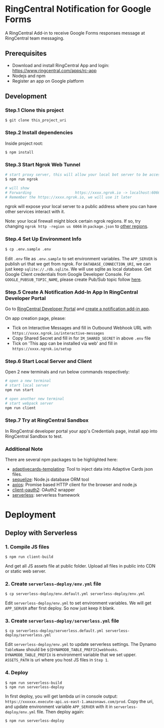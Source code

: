 # RingCentral Notification for Google Forms

A RingCentral Add-in to receive Google Forms responses message at RingCentral team messaging.
 
## Prerequisites

- Download and install RingCentral App and login: https://www.ringcentral.com/apps/rc-app
- Nodejs and npm
- Register an app on Google platform

## Development

### Step.1 Clone this project

```
$ git clone this_project_uri
```

### Step.2 Install dependencies

Inside project root:

```
$ npm install
```

### Step.3 Start Ngrok Web Tunnel

```bash
# start proxy server, this will allow your local bot server to be accessed by the RingCentral service
$ npm run ngrok

# will show
# Forwarding                    https://xxxx.ngrok.io -> localhost:6066
# Remember the https://xxxx.ngrok.io, we will use it later
```

ngrok will expose your local server to a public address where you can have other services interact with it.

Note: your local firewall might block certain ngrok regions. If so, try changing `ngrok http -region us 6066` in `package.json` to [other regions](https://www.google.com/search?q=ngrok+regions).

### Step.4 Set Up Environment Info

```bash
$ cp .env.sample .env
```

Edit `.env` file as `.env.sample` to set environment variables. The `APP_SERVER` is publish uri that we get from ngrok. For `DATABASE_CONNECTION_URI`, we can just keep `sqlite://./db.sqlite`. We will use sqlite as local database. 
Get Google Client credentials from Google Developer Console. For `GOOGLE_PUBSUB_TOPIC_NAME`, please create Pub/Sub topic follow [here](https://developers.google.com/forms/api/guides/push-notifications#set_up_a_cloud_pubsub_topic).

### Step.5 Create A Notification Add-In App In RingCentral Developer Portal

Go to [RingCentral Developer Portal](https://developers.ringcentral.com/) and [create a notification add-in app](https://developers.ringcentral.com/guide/basics/create-app).

On app creation page, please:
- Tick on Interactive Messages and fill in Outbound Webhook URL with `https://xxxx.ngrok.io/interactive-messages`
- Copy Shared Secret and fill in for `IM_SHARED_SECRET` in above `.env` file
- Tick on 'This app can be installed via web' and fill in `https://xxxx.ngrok.io/setup` 

### Step.6 Start Local Server and Client

Open 2 new terminals and run below commands respectively:

```bash
# open a new terminal
# start local server
npm run start

# open another new terminal
# start webpack server
npm run client
```

### Step.7 Try at RingCentral Sandbox

In RingCentral developer portal your app's Credentials page, install app into RingCentral Sandbox to test.

### Additional Note

There are several npm packages to be highlighted here:
- [adaptivecards-templating](https://www.npmjs.com/package/adaptivecards-templating): Tool to inject data into Adaptive Cards json files.
- [sequelize](https://www.npmjs.com/package//sequelize): Node.js database ORM tool
- [axios](https://www.npmjs.com/package/axios): Promise based HTTP client for the browser and node.js
- [client-oauth2](https://www.npmjs.com/package/client-oauth2): OAuth2 wrapper
- [serverless](https://www.npmjs.com/package/serverless): serverless framework

# Deployment

## Deploy with Serverless

### 1. Compile JS files

```
$ npm run client-build
```

And get all JS assets file at public folder. Upload all files in public into CDN or static web server.

### 2. Create `serverless-deploy/env.yml` file

```
$ cp serverless-deploy/env.default.yml serverless-deploy/env.yml
```

Edit `serverless-deploy/env.yml` to set environment variables.
We will get `APP_SERVER` after first deploy. So now just keep it blank.

### 3. Create `serverless-deploy/serverless.yml` file

```
$ cp serverless-deploy/serverless.default.yml serverless-deploy/serverless.yml
```

Edit `serverless-deploy/env.yml` to update serverless settings.
The Dynamo `TableName` should be `${DYNAMODB_TABLE_PREFIX}webhooks`. `DYNAMODB_TABLE_PREFIX` is environment variable that we set upper. `ASSETS_PATH` is uri where you host JS files in `Step 1`.

### 4. Deploy

```
$ npm run serverless-build
$ npm run serverless-deploy
```

In first deploy, you will get lambda uri in console output: `https://xxxxxx.execute-api.us-east-1.amazonaws.com/prod`.
Copy the uri, and update environment variable `APP_SERVER` with it in `serverless-deploy/env.yml` file. Then deploy again:

```
$ npm run serverless-deploy
```
